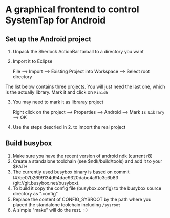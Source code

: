 A graphical frontend to control SystemTap for Android
=====================================================

Set up the Android project
---------------------------

1. Unpack the Sherlock ActionBar tarball to a directory you want
2. Import it to Eclipse

	File --> Import --> Existing Project into Workspace --> Select root directory
	
 The list below contains three projects. You will just need the last one, which is the actually library.
 Mark it and click on `Finish`

3. You may need to mark it as libraray project

	Right click on the project --> Properties --> Android --> Mark `Is Library` --> OK
	
4. Use the steps descried in 2. to import the real project

Build busybox
-------------
1. Make sure you have the recent version of android ndk (current r8)
2. Create a standalone toolchain (see $ndk/build/tools) and add it to your $PATH
3. The currently used busybox binary is based on commit f47ce07b2699134d94dae9320dabc4a91c3c6b83 (git://git.busybox.net/busybox).
4. To build it copy the config file (busybox.config) to the busybox source directory as ".config"
5. Replace the content of CONFIG_SYSROOT by the path where you placed the standalone toolchain including `/sysroot`
6. A simple "make" will do the rest. :-)

